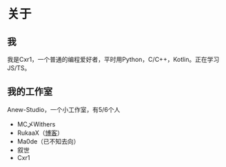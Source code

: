 # 关于

## 我

我是Cxr1，一个普通的编程爱好者，平时用Python，C/C++，Kotlin。正在学习JS/TS。

## 我的工作室

Anew-Studio，一个小工作室，有5/6个人

- MC乄Withers
- RukaaX（[博客](https://blogs.rukaax.top)）
- Ma0de（已不知去向）
- 叙世
- Cxr1
